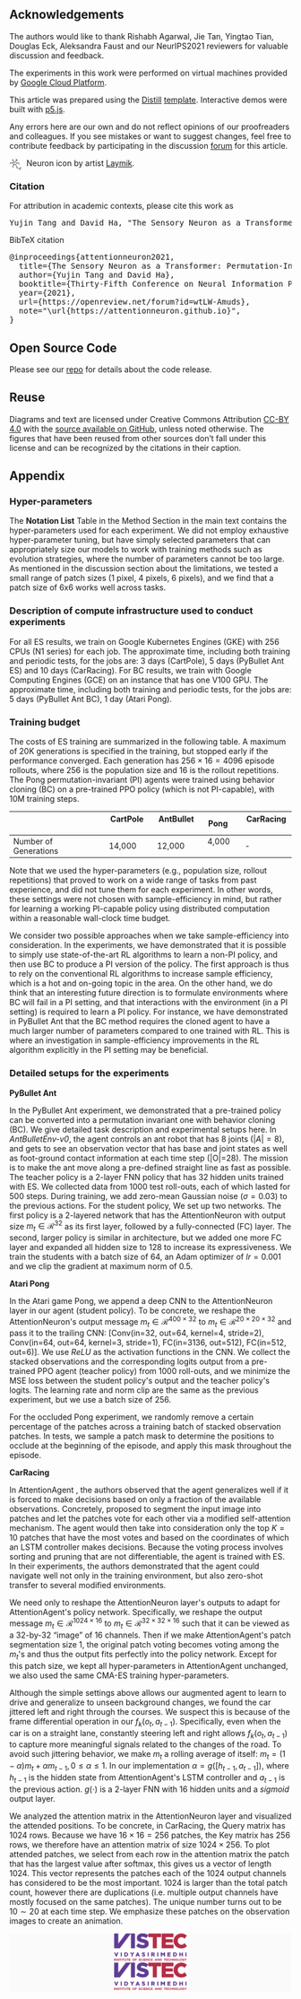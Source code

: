 <div class="l-page">

## Acknowledgements

The authors would like to thank Rishabh Agarwal, Jie Tan, Yingtao Tian, Douglas Eck, Aleksandra Faust and our NeurIPS2021 reviewers for valuable discussion and feedback.

The experiments in this work were performed on virtual machines provided by [Google Cloud Platform](https://cloud.google.com/).

This article was prepared using the [Distill](https://distill.pub) [template](https://github.com/distillpub/template). Interactive demos were built with [p5.js](https://p5js.org).

Any errors here are our own and do not reflect opinions of our proofreaders and colleagues. If you see mistakes or want to suggest changes, feel free to contribute feedback by participating in the discussion [forum](https://github.com/attentionneuron/attentionneuron.github.io/issues) for this article.

<div style="text-align: left;">
<img src="assets/svg/neuron.svg" alt="Vision Icon by artist Laymik on Noun Project." style="display: block; margin: auto; width: 4.5%;" align="left"/>&nbsp;&nbsp;Neuron icon by artist <a href="https://thenounproject.com/Maludk/collection/human-anatomy-line-icons/">Laymik</a>.
</div>

<h3 id="citation">Citation</h3>

For attribution in academic contexts, please cite this work as

<pre class="citation short">Yujin Tang and David Ha, "The Sensory Neuron as a Transformer: Permutation-Invariant Neural Networks for Reinforcement Learning", 2021.</pre>

BibTeX citation

<pre class="citation long">
@inproceedings{attentionneuron2021,
&nbsp;&nbsp;title={The Sensory Neuron as a Transformer: Permutation-Invariant Neural Networks for Reinforcement Learning},
&nbsp;&nbsp;author={Yujin Tang and David Ha},
&nbsp;&nbsp;booktitle={Thirty-Fifth Conference on Neural Information Processing Systems},
&nbsp;&nbsp;year={2021},
&nbsp;&nbsp;url={https://openreview.net/forum?id=wtLW-Amuds},
&nbsp;&nbsp;note="\url{https://attentionneuron.github.io}",
}
</pre>

## Open Source Code

Please see our [repo](https://github.com/google/brain-tokyo-workshop) for details about the code release.

## Reuse

Diagrams and text are licensed under Creative Commons Attribution [CC-BY 4.0](https://creativecommons.org/licenses/by/4.0/) with the [source available on GitHub](https://github.com/attentionneuron/attentionneuron.github.io), unless noted otherwise. The figures that have been reused from other sources don’t fall under this license and can be recognized by the citations in their caption.

## Appendix

### Hyper-parameters

The **Notation List** Table in the Method Section in the main text contains the hyper-parameters used for each experiment. We did not employ exhaustive hyper-parameter tuning, but have simply selected parameters that can appropriately size our models to work with training methods such as evolution strategies, where the number of parameters cannot be too large. As mentioned in the discussion section about the limitations, we tested a small range of patch sizes (1 pixel, 4 pixels, 6 pixels), and we find that a patch size of 6x6 works well across tasks.

### Description of compute infrastructure used to conduct experiments

For all ES results, we train on Google Kubernetes Engines (GKE) with 256 CPUs (N1 series) for each job.
The approximate time, including both training and periodic tests, for the jobs are: 3 days (CartPole), 5 days (PyBullet Ant ES) and 10 days (CarRacing).
For BC results, we train with Google Computing Engines (GCE) on an instance that has one V100 GPU.
The approximate time, including both training and periodic tests, for the jobs are: 5 days (PyBullet Ant BC), 1 day (Atari Pong).

### Training budget

The costs of ES training are summarized in the following table. A maximum of 20K generations is specified in the training, but stopped early if the performance converged. Each generation has $256 \times 16=4096$ episode rollouts, where $256$ is the population size and $16$ is the rollout repetitions. The Pong permutation-invariant (PI) agents were trained using behavior cloning (BC) on a pre-trained PPO policy (which is not PI-capable), with 10M training steps.

|   | &nbsp; CartPole &nbsp; | &nbsp; AntBullet &nbsp; | &nbsp; Pong &nbsp; | &nbsp; CarRacing &nbsp; |
|---|---|---|---|---|
| Number of Generations &nbsp; | &nbsp; 14,000 &nbsp; | &nbsp; 12,000 &nbsp; | &nbsp; 4,000 &nbsp; | &nbsp; - &nbsp; |

Note that we used the hyper-parameters (e.g., population size, rollout repetitions) that proved to work on a wide range of tasks from past experience, and did not tune them for each experiment. In other words, these settings were not chosen with sample-efficiency in mind, but rather for learning a working PI-capable policy using distributed computation within a reasonable wall-clock time budget.

We consider two possible approaches when we take sample-efficiency into consideration.
In the experiments, we have demonstrated that it is possible to simply use state-of-the-art RL algorithms to learn a non-PI policy, and then use BC to produce a PI version of the policy.
The first approach is thus to rely on the conventional RL algorithms to increase sample efficiency, which is a hot and on-going topic in the area. On the other hand, we do think that an interesting future direction is to formulate environments where BC will fail in a PI setting, and that interactions with the environment (in a PI setting) is required to learn a PI policy. For instance, we have demonstrated in PyBullet Ant that the BC method requires the cloned agent to have a much larger number of parameters compared to one trained with RL. This is where an investigation in sample-efficiency improvements in the RL algorithm explicitly in the PI setting may be beneficial.

### Detailed setups for the experiments

**PyBullet Ant**

In the PyBullet Ant experiment, we demonstrated that a pre-trained policy can be converted into a permutation invariant one with behavior cloning (BC). We give detailed task description and experimental setups here. In *AntBulletEnv-v0*, the agent controls an ant robot that has 8 joints ($|A| = 8$), and gets to see an observation vector that has base and joint states as well as foot-ground contact information at each time step (|O|=28). The mission is to make the ant move along a pre-defined straight line as fast as possible.
The teacher policy is a 2-layer FNN policy that has 32 hidden units trained with ES. We collected data from 1000 test roll-outs, each of which lasted for 500 steps. During training, we add zero-mean Gaussian noise ($\sigma=0.03$) to the previous actions. For the student policy, We set up two networks. The first policy is a 2-layered network that has the AttentionNeuron with output size $m_t \in \mathcal{R}^{32}$ as its first layer, followed by a fully-connected (FC) layer. The second, larger policy is similar in architecture, but we added one more FC layer and expanded all hidden size to $128$ to increase its expressiveness. We train the students with a batch size of $64$, an Adam optimizer of $lr=0.001$ and we clip the gradient at maximum norm of $0.5$.

**Atari Pong**

In the Atari game Pong, we append a deep CNN to the AttentionNeuron layer in our agent (student policy). To be concrete, we reshape the AttentionNeuron's output message $m_t \in \mathcal{R}^{400 \times 32}$ to $m_t \in \mathcal{R}^{20 \times 20 \times 32}$ and pass it to the trailing CNN: [Conv(in=32, out=64, kernel=4, stride=2), Conv(in=64, out=64, kernel=3, stride=1), FC(in=3136, out=512), FC(in=512, out=6)]. We use $ReLU$ as the activation functions in the CNN. We collect the stacked observations and the corresponding logits output from a pre-trained PPO agent (teacher policy) from 1000 roll-outs, and we minimize the MSE loss between the student policy's output and the teacher policy's logits. The learning rate and norm clip are the same as the previous experiment, but we use a batch size of $256$.

For the occluded Pong experiment, we randomly remove a certain percentage of the patches across a training batch of stacked observation patches. In tests, we sample a patch mask to determine the positions to occlude at the beginning of the episode, and apply this mask throughout the episode.

**CarRacing**

In AttentionAgent <dt-cite key="attentionagent2020"></dt-cite>, the authors observed that the agent generalizes well if it is forced to make decisions based on only a fraction of the available observations. Concretely, <dt-cite key="attentionagent2020"></dt-cite> proposed to segment the input image into patches and let the patches vote for each other via a modified self-attention mechanism. The agent would then take into consideration only the top $K=10$ patches that have the most votes and based on the coordinates of which an LSTM controller makes decisions. Because the voting process involves sorting and pruning that are not differentiable, the agent is trained with ES. In their experiments, the authors demonstrated that the agent could navigate well not only in the training environment, but also zero-shot transfer to several modified environments.

We need only to reshape the AttentionNeuron layer's outputs to adapt for AttentionAgent's policy network. Specifically, we reshape the output message $m_t \in \mathcal{R}^{1024 \times 16}$ to $m_t \in \mathcal{R}^{32 \times 32 \times 16}$ such that it can be viewed as a 32-by-32 “image” of 16 channels. Then if we make AttentionAgent's patch segmentation size 1, the original patch voting becomes voting among the $m_t$'s and thus the output fits perfectly into the policy network. Except for this patch size, we kept all hyper-parameters in AttentionAgent unchanged, we also used the same CMA-ES training hyper-parameters.

Although the simple settings above allows our augmented agent to learn to drive and generalize to unseen background changes, we found the car jittered left and right through the courses. We suspect this is because of the frame differential operation in our $f_k(o_t, a_{t-1})$. Specifically, even when the car is on a straight lane, constantly steering left and right allows $f_k(o_t, a_{t-1})$ to capture more meaningful signals related to the changes of the road. To avoid such jittering behavior, we make $m_t$ a rolling average of itself: $m_t = (1 - \alpha)m_t + \alpha m_{t-1}, 0 \le \alpha \le 1$. In our implementation $\alpha = g([h_{t-1}, a_{t-1}])$, where $h_{t-1}$ is the hidden state from AttentionAgent's LSTM controller and $a_{t-1}$ is the previous action. $g(\cdot)$ is a 2-layer FNN with 16 hidden units and a $sigmoid$ output layer.

We analyzed the attention matrix in the AttentionNeuron layer and visualized the attended positions.
To be concrete, in CarRacing, the Query matrix has $1024$ rows.
Because we have $16 \times 16=256$ patches, the Key matrix has $256$ rows, we therefore have an attention matrix of size $1024 \times 256$.
To plot attended patches, we select from each row in the attention matrix the patch that has the largest value after softmax, this gives us a vector of length $1024$.
This vector represents the patches each of the $1024$ output channels has considered to be the most important.
$1024$ is larger than the total patch count, however there are duplications (i.e. multiple output channels have mostly focused on the same patches). The unique number turns out to be $10 \sim 20$ at each time step. We emphasize these patches on the observation images to create an animation.
</div>
</dt-appendix>
<section class="hero" style="background-color: rgb(250,250,250);">
  <div style="margin: 0px; margin-top: 0px;">
    <div class="container" style="text-align: center; vertica">
      <a href="https://vistec.ist/vision" target="_blank"><img src="assets/svg/vistec_color.svg" style="width: 130px; display: inline; margin: 0 100px;"></a>
      <a href="https://vistec.ist/" target="_blank"><img src="assets/svg/vistec_color.svg" class="vistec-offset" style="width: 130px; display: inline; margin: 0 100px; position:relative; "></a>
    </div>
  </div>
</section>
</body>
